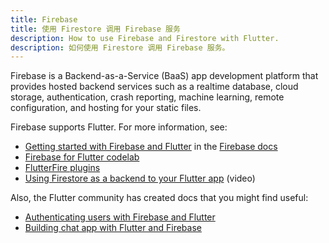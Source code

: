```yaml
---
title: Firebase
title: 使用 Firestore 调用 Firebase 服务
description: How to use Firebase and Firestore with Flutter.
description: 如何使用 Firestore 调用 Firebase 服务。
---
```


Firebase is a Backend-as-a-Service (BaaS) app development platform
that provides hosted backend services such as a realtime database,
cloud storage, authentication, crash reporting, machine learning,
remote configuration, and hosting for your static files.

Firebase supports Flutter. For more information, see:

* [Getting started with Firebase and
   Flutter]({{site.firebase}}/docs/flutter/setup)
   in the [Firebase docs]({{site.firebase}}/docs)
* [Firebase for Flutter codelab]({{site.codelabs}}/codelabs/flutter-firebase)
* [FlutterFire
  plugins]({{site.github}}/flutter/plugins/blob/master/FlutterFire.md)
* [Using Firestore as a backend to your Flutter
   app](https://www.youtube.com/watch?v=DqJ_KjFzL9I&t=38s) (video)

Also, the Flutter community has created docs that you might find useful:

* [Authenticating users with Firebase and
   Flutter](https://flutterdoc.com/mobileauthenticating-users-with-firebase-and-flutter-240c5557ac7f)
* [Building chat app with Flutter and
   Firebase]({{site.medium}}/flutter-community/building-a-chat-app-with-flutter-and-firebase-from-scratch-9eaa7f41782e)
